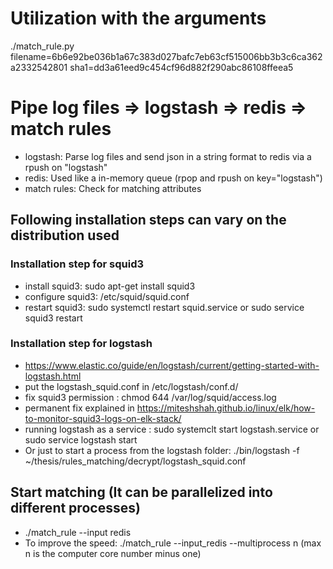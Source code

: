 # Utilization with the arguments
./match_rule.py filename=6b6e92be036b1a67c383d027bafc7eb63cf515006bb3b3c6ca362a2332542801 sha1=dd3a61eed9c454cf96d882f290abc86108ffeea5


# Pipe log files => logstash => redis => match rules
- logstash: Parse log files and send json in a string format to redis via a rpush on "logstash"
- redis: Used like a in-memory queue (rpop and rpush on key="logstash")
- match rules: Check for matching attributes

## Following installation steps can vary on the distribution used
### Installation step for squid3
- install squid3: sudo apt-get install squid3
- configure squid3: /etc/squid/squid.conf
- restart squid3: sudo systemctl restart squid.service or sudo service squid3 restart

### Installation step for logstash

- https://www.elastic.co/guide/en/logstash/current/getting-started-with-logstash.html
- put the logstash_squid.conf in /etc/logstash/conf.d/
- fix squid3 permission : chmod 644 /var/log/squid/access.log
- permanent fix explained in https://miteshshah.github.io/linux/elk/how-to-monitor-squid3-logs-on-elk-stack/
- running logstash as a service : sudo systemclt start logstash.service or sudo service logstash start
- Or just to start a process from the logstash folder: ./bin/logstash -f ~/thesis/rules_matching/decrypt/logstash_squid.conf

## Start matching (It can be parallelized into different processes)
- ./match_rule --input redis
- To improve the speed: ./match_rule --input_redis --multiprocess n (max n is the computer core number minus one)
